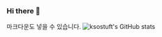 ### Hi there 👋

<!--
**ksostuft/ksostuft** is a ✨ _special_ ✨ repository because its `README.md` (this file) appears on your GitHub profile.

Here are some ideas to get you started:

- 🔭 I’m currently working on ...
- 🌱 I’m currently learning ...
- 👯 I’m looking to collaborate on ...
- 🤔 I’m looking for help with ...
- 💬 Ask me about ...
- 📫 How to reach me: ...
- 😄 Pronouns: ...
- ⚡ Fun fact: ...
-->
마크다운도 넣을 수 있습니다.
![ksostuft's GitHub stats](https://github-readme-stats.vercel.app/api?username=ksostuft&show_icons=true&theme=transparent)
